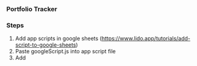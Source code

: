 ### Portfolio Tracker

### Steps

1. Add app scripts in google sheets (https://www.lido.app/tutorials/add-script-to-google-sheets)
2. Paste googleScript.js into app script file 
3. Add 